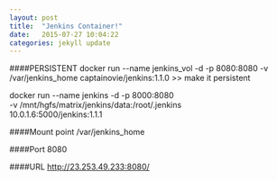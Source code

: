 ```yaml
---
layout: post
title:  "Jenkins Container!"
date:   2015-07-27 10:04:22
categories: jekyll update
---
```


####PERSISTENT
docker run --name jenkins_vol -d -p 8080:8080 -v /var/jenkins_home captainovie/jenkins:1.1.0  >> make it persistent

docker run --name jenkins -d -p 8000:8080 \
	-v /mnt/hgfs/matrix/jenkins/data:/root/.jenkins \
	10.0.1.6:5000/jenkins:1.1.1

####Mount point
/var/jenkins_home   

####Port
8080

####URL
http://23.253.49.233:8080/
